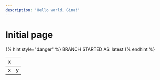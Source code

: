 ```yaml
---
description: 'Hello world, Gina!'
---
```


# Initial page

{% hint style="danger" %}
BRANCH STARTED AS: latest
{% endhint %}

| x |  |
| :--- | :--- |
| x | y |

